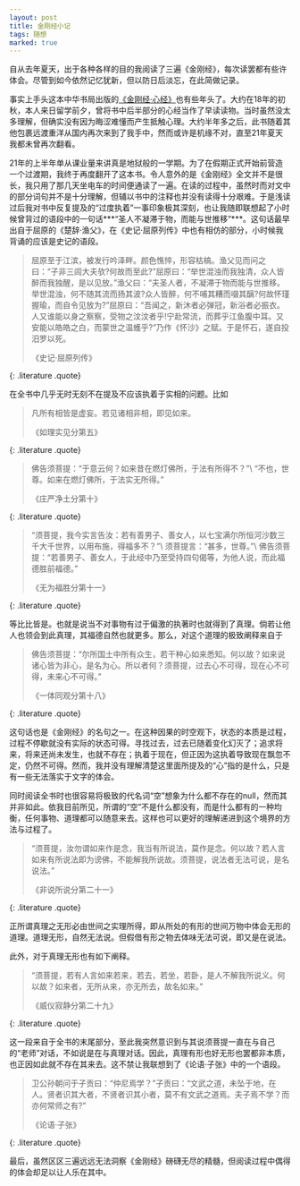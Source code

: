 ```yaml
---
layout: post
title: 金刚经小记
tags: 随想
marked: true
---
```


自从去年夏天，出于各种各样的目的我阅读了三遍《金刚经》，每次读罢都有些许体会。尽管到如今依然记忆犹新，但以防日后淡忘，在此简做记录。

事实上手头这本中华书局出版的[《金刚经·心经》](https://book.douban.com/subject/4843456/)也有些年头了。大约在18年的初秋，本人来日留学前夕，曾将书中后半部分的心经当作了早读读物。当时虽然没太多理解，但确实没有因为晦涩难懂而产生抵触心理。大约半年多之后，此书随着其他包裹远渡重洋从国内再次来到了我手中，然而或许是机缘不对，直至21年夏天我都未曾再次翻看。

21年的上半年单从课业量来讲真是地狱般的一学期。为了在假期正式开始前营造一个过渡期，我终于再度翻开了这本书。令人意外的是《金刚经》全文并不是很长，我只用了那几天坐电车的时间便通读了一遍。在读的过程中，虽然时而对文中的部分词句并不是十分理解，但辅以书中的注释也并没有读得十分艰难。于是浅读过后我对书中反复提及的“过度执着”一事印象极其深刻，也让我随即联想起了小时候曾背过的语段中的一句话***“圣人不凝滞于物，而能与世推移”***。这句话最早出自于屈原的《楚辞·渔父》，在《史记·屈原列传》中也有相仿的部分，小时候我背诵的应该是史记的语段。

> 屈原至于江滨，被发行吟泽畔。颜色憔悴，形容枯槁。渔父见而问之曰：“子非三闾大夫欤?何故而至此?”屈原曰：“举世混浊而我独清，众人皆醉而我独醒，是以见放。”渔父曰：“夫圣人者，不凝滞于物而能与世推移。举世混浊，何不随其流而扬其波?众人皆醉，何不哺其糟而啜其醨?何故怀瑾握瑜，而自令见放为?”屈原曰：“吾闻之，新沐者必弹冠，新浴者必振衣。人又谁能以身之察察，受物之汶汶者乎!宁赴常流，而葬乎江鱼腹中耳。又安能以皓皓之白，而蒙世之温蠖乎?”乃作《怀沙》之赋。于是怀石，遂自投汨罗以死。
> <footer>《史记·屈原列传》</footer>
{: .literature .quote}

在全书中几乎无时无刻不在提及不应该执着于实相的问题。比如

> 凡所有相皆是虚妄。若见诸相非相，即见如来。
> <footer>《如理实见分第五》</footer>
{: .literature .quote}

> 佛告须菩提：“于意云何？如来昔在燃灯佛所，于法有所得不？”\\
> “不也，世尊。如来在燃灯佛所，于法实无所得。”
> <footer>《庄严净土分第十》</footer>
{: .literature .quote}

> “须菩提，我今实言告汝：若有善男子、善女人，以七宝满尔所恒河沙数三千大千世界，以用布施，得福多不？”\\
> 须菩提言：“甚多，世尊。”\\
> 佛告须菩提：“若善男子、善女人，于此经中乃至受持四句偈等，为他人说，而此福德胜前福德。”
> <footer>《无为福胜分第十一》</footer>
{: .literature .quote}

等比比皆是。也就是说当不对事物有过于偏激的执著时也就得到了真理。倘若让他人也领会到此真理，其福德自然也就更多。那么，对这个道理的极致阐释来自于

> 佛告须菩提：“尔所国土中所有众生，若干种心如来悉知。何以故？如来说诸心皆为非心，是名为心。所以者何？须菩提，过去心不可得，现在心不可得，未来心不可得。”
> <footer>《一体同观分第十八》</footer>
{: .literature .quote}

这句话也是《金刚经》的名句之一。在这种因果的时空观下，状态的本质是过程，过程不停歇就没有实际的状态可得。寻找过去，过去已随着变化幻灭了；追求将来，将来还尚未发生，也就不存在；执着于现在，但正因为这执着导致现在飘忽不定，仍然不可得。然而，我并没有理解清楚这里面所提及的“心”指的是什么，只是有一些无法落实于文字的体会。

同时阅读全书时也很容易将极致的代名词“空”想象为什么都不存在的null，然而其并非如此。依我目前所见，所谓的“空”不是什么都没有，而是什么都有的一种均衡，任何事物、道理都可以随意来去。这样也可以更好的理解递进到这个境界的方法与过程了。

> “须菩提，汝勿谓如来作是念，我当有所说法，莫作是念。何以故？若人言如来有所说法即为谤佛，不能解我所说故。须菩提，说法者无法可说，是名说法。”
> <footer>《非说所说分第二十一》</footer>
{: .literature .quote}

正所谓真理之无形必由世间之实理所得，即从所处的有形的世间万物中体会无形的道理。道理无形，自然无法说。但假借有形之物去体味无法可说，即又是在说法。

此外，对于真理无形也有如下阐释。

> “须菩提，若有人言如来若来，若去，若坐，若卧，是人不解我所说义。何以故？如来者，无所从来，亦无所去，故名如来。”
> <footer>《威仪寂静分第二十九》</footer>
{: .literature .quote}

这一段来自于全书的末尾部分，至此我突然意识到与其说须菩提一直在与自己的“老师”对话，不如说是在与真理对话。因此，真理有形也好无形也罢都非本质，也正因如此就不存在其来去。这不禁让我联想到了《论语·子张》中的一个语段。

> 卫公孙朝问于子贡曰：“仲尼焉学？”子贡曰：“文武之道，未坠于地，在人。贤者识其大者，不贤者识其小者，莫不有文武之道焉。夫子焉不学？而亦何常师之有?”
> <footer>《论语·子张》</footer>
{: .literature .quote}

最后，虽然区区三遍远远无法洞察《金刚经》磅礴无尽的精髓，但阅读过程中偶得的体会却足以让人乐在其中。
